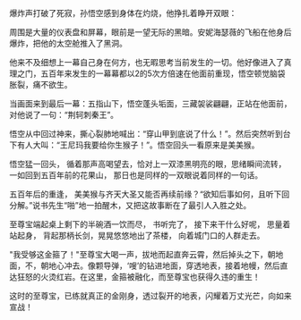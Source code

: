 爆炸声打破了死寂，孙悟空感到身体在灼烧，他挣扎着睁开双眼：

周围是大量的仪表盘和屏幕，眼前是一望无际的黑暗。安妮海瑟薇的飞船在他身后爆炸，把他的太空舱推入了黑洞。

他来不及细想上一幕自己身在何方，也无暇思考当前发生的一切。他好像进入了真理之门，五百年来发生的一幕幕都以2的5次方倍速在他面前重现，悟空顿觉脑袋胀裂，痛不欲生。

当画面来到最后一幕：五指山下，悟空蓬头垢面，三藏袈裟翩翩，正站在他面前，对他说了一句：“荆轲刺秦王”。

悟空从中回过神来，撕心裂肺地喊出：“穿山甲到底说了什么！”。然后突然听到台下有人大叫：“王尼玛我要给你生猴子！”。悟空回头一看原来是美美猴。

悟空猛一回头， 循着那声高喝望去，恰对上一双漆黑明亮的眼，思绪瞬间流转，一如回到五百年前的花果山， 那日也是同样的一双眼说着同样的一句话。

五百年后的重逢， 美美猴与齐天大圣又能否再续前缘？“欲知后事如何，且听下回分解。”说书先生“啪”地一拍醒木，又把这故事断在了最引人入胜之处。

至尊宝端起桌上剩下的半碗酒一饮而尽， 书听完了， 接下来干什么好呢， 思量着站起身， 背起那柄长剑，晃晃悠悠地出了茶楼， 向着城门口的人群走去。

"我受够这金箍了！"至尊宝大喝一声，拔地而起直奔云霄，然后掉头之下，朝地面，不，朝地心冲去。像颗导弹，‘嗖’的钻进地面，穿透地表，接着地幔，然后直达狂怒的火烫红岩。在这里，金箍被融化，而至尊宝也获得久违的重生！

这时的至尊宝，已练就真正的金刚身，透过裂开的地表，闪耀着万丈光芒，向如来宣战！